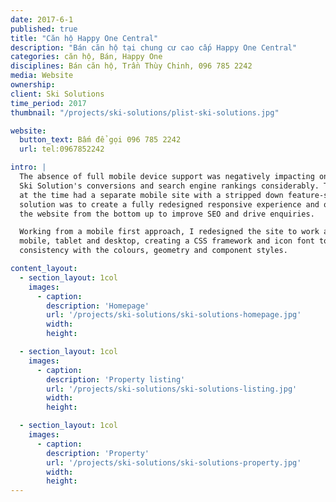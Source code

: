 ```yaml
---
date: 2017-6-1
published: true
title: "Căn hộ Happy One Central"
description: "Bán căn hộ tại chung cư cao cấp Happy One Central"
categories: căn hộ, Bán, Happy One
disciplines: Bán căn hộ, Trần Thùy Chinh, 096 785 2242
media: Website
ownership:
client: Ski Solutions
time_period: 2017
thumbnail: "/projects/ski-solutions/plist-ski-solutions.jpg"

website:
  button_text: Bấm để gọi 096 785 2242
  url: tel:0967852242

intro: |
  The absence of full mobile device support was negatively impacting on
  Ski Solution's conversions and search engine rankings considerably. The site
  at the time had a separate mobile site with a stripped down feature-set. The
  solution was to create a fully redesigned responsive experience and optimise
  the website from the bottom up to improve SEO and drive enquiries.

  Working from a mobile first approach, I redesigned the site to work across
  mobile, tablet and desktop, creating a CSS framework and icon font to maintain
  consistency with the colours, geometry and component styles.

content_layout:
  - section_layout: 1col
    images:
      - caption:
        description: 'Homepage'
        url: '/projects/ski-solutions/ski-solutions-homepage.jpg'
        width:
        height:

  - section_layout: 1col
    images:
      - caption:
        description: 'Property listing'
        url: '/projects/ski-solutions/ski-solutions-listing.jpg'
        width:
        height:

  - section_layout: 1col
    images:
      - caption:
        description: 'Property'
        url: '/projects/ski-solutions/ski-solutions-property.jpg'
        width:
        height:
---
```

